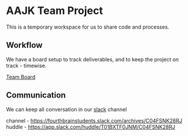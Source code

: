 # AAJK Team Project

This is a temporary workspace for us to share code and processes.

## Workflow

We have a board setup to track deliverables, and to keep the project on track - timewise.

[Team Board](https://github.com/users/dotinceptionsai/projects/1)

## Communication

We can keep all conversation in our [slack](https://fourthbrainstudents.slack.com/archives/C04FSNK28RJ) channel

channel - https://fourthbrainstudents.slack.com/archives/C04FSNK28RJ <br/>
huddle  - https://app.slack.com/huddle/T01BXTF0JNM/C04FSNK28RJ
